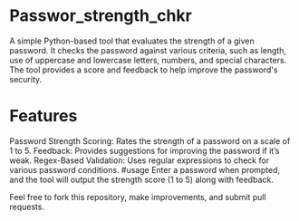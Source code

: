 # Passwor_strength_chkr
A simple Python-based tool that evaluates the strength of a given password. It checks the password against various criteria, such as length, use of uppercase and lowercase letters, numbers, and special characters. The tool provides a score and feedback to help improve the password's security.
# Features
Password Strength Scoring: Rates the strength of a password on a scale of 1 to 5.
Feedback: Provides suggestions for improving the password if it’s weak.
Regex-Based Validation: Uses regular expressions to check for various password conditions.
#usage
Enter a password when prompted, and the tool will output the strength score (1 to 5) along with feedback.

Feel free to fork this repository, make improvements, and submit pull requests.
